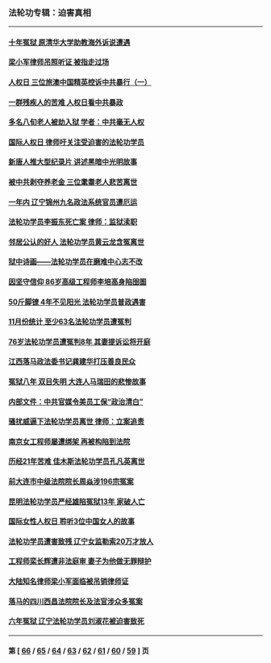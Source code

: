 ### 法轮功专辑：迫害真相
---
#### [十年冤狱 原清华大学助教海外诉说遭遇](../../pages/nf4379/n13436648.md) 
#### [梁小军律师吊照听证 被指走过场](../../pages/nf4379/n13437662.md) 
#### [人权日 三位旅澳中国精英控诉中共暴行（一）](../../pages/nf4379/n13434903.md) 
#### [一群残疾人的苦难 人权日看中共暴政](../../pages/nf4379/n13431199.md) 
#### [多名八旬老人被劫入狱 学者：中共毫无人权](../../pages/nf4379/n13429561.md) 
#### [国际人权日 律师吁关注受迫害的法轮功学员](../../pages/nf4379/n13427032.md) 
#### [新唐人推大型纪录片 讲述黑暗中光明故事](../../pages/nf4379/n13427790.md) 
#### [被中共剥夺养老金 三位耄耋老人悲苦离世](../../pages/nf4379/n13424317.md) 
#### [一年内 辽宁锦州九名政法系统官员遭厄运](../../pages/nf4379/n13422434.md) 
#### [法轮功学员李振东死亡案 律师：监狱渎职](../../pages/nf4379/n13422564.md) 
#### [邻居公认的好人 法轮功学员黄云龙含冤离世](../../pages/nf4379/n13421952.md) 
#### [狱中诗画——法轮功学员在磨难中心志不改](../../pages/nf4379/n13411319.md) 
#### [因坚守信仰 86岁高级工程师李培高身陷囹圄](../../pages/nf4379/n13419794.md) 
#### [50斤脚镣 4年不见阳光 法轮功学员普政遇害](../../pages/nf4379/n13417359.md) 
#### [11月份统计 至少63名法轮功学员遭冤判](../../pages/nf4379/n13416813.md) 
#### [76岁法轮功学员遭冤判8年 其妻提诉讼将开庭](../../pages/nf4379/n13415071.md) 
#### [江西落马政法委书记龚建华打压善良民众](../../pages/nf4379/n13412606.md) 
#### [冤狱八年 双目失明 大连人马瑞田的悲惨故事](../../pages/nf4379/n13413203.md) 
#### [内部文件：中共官媒令美员工保“政治清白”](../../pages/nf4379/n13413559.md) 
#### [骚扰威逼下法轮功学员离世 律师：立案追责](../../pages/nf4379/n13411227.md) 
#### [南京女工程师屡遭绑架 再被构陷到法院](../../pages/nf4379/n13410744.md) 
#### [历经21年苦难 佳木斯法轮功学员孔凡英离世](../../pages/nf4379/n13410256.md) 
#### [前大连市中级法院院长周焱涉196宗冤案](../../pages/nf4379/n13408040.md) 
#### [昆明法轮功学员严经雄陷冤狱13年 家破人亡](../../pages/nf4379/n13408438.md) 
#### [国际女性人权日 聆听3位中国女人的故事](../../pages/nf4379/n13406864.md) 
#### [法轮功学员遭害致残 辽宁女监勒索20万才放人](../../pages/nf4379/n13406210.md) 
#### [工程师栾长辉遭非法庭审 妻子为他做无罪辩护](../../pages/nf4379/n13405677.md) 
#### [大陆知名律师梁小军面临被吊销律师证](../../pages/nf4379/n13404552.md) 
#### [落马的四川西昌法院院长及法官涉众多冤案](../../pages/nf4379/n13400861.md) 
#### [六年冤狱 辽宁法轮功学员刘淑花被迫害致死](../../pages/nf4379/n13403835.md) 

---
#### 第 [ [66](./66.md) / [65](./65.md) / [64](./64.md) / [63](./63.md) / [62](./62.md) / [61](./61.md) / [60](./60.md) / [59](./59.md) ] 页
